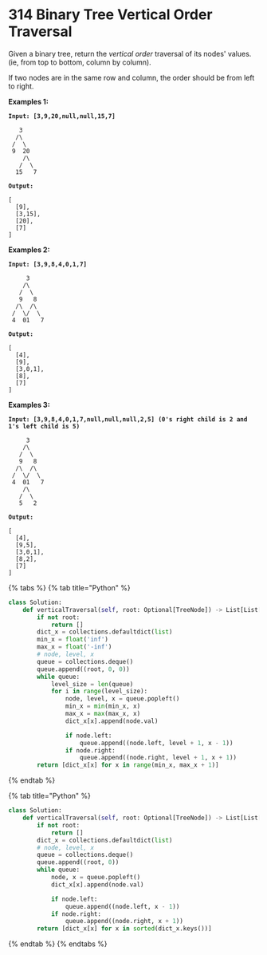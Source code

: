 # 314 Binary Tree Vertical Order Traversal

Given a binary tree, return the _vertical order_ traversal of its nodes' values. (ie, from top to bottom, column by column).

If two nodes are in the same row and column, the order should be from left to right.

**Examples 1:**

<pre><code><strong>Input: [3,9,20,null,null,15,7]
</strong>
   3
  /\
 /  \
 9  20
    /\
   /  \
  15   7

<strong>Output:
</strong>
[
  [9],
  [3,15],
  [20],
  [7]
]
</code></pre>

**Examples 2:**

<pre><code><strong>Input: [3,9,8,4,0,1,7]
</strong>
     3
    /\
   /  \
   9   8
  /\  /\
 /  \/  \
 4  01   7

<strong>Output:
</strong>
[
  [4],
  [9],
  [3,0,1],
  [8],
  [7]
]
</code></pre>

**Examples 3:**

<pre><code><strong>Input: [3,9,8,4,0,1,7,null,null,null,2,5] (0's right child is 2 and 1's left child is 5)
</strong>
     3
    /\
   /  \
   9   8
  /\  /\
 /  \/  \
 4  01   7
    /\
   /  \
   5   2

<strong>Output:
</strong>
[
  [4],
  [9,5],
  [3,0,1],
  [8,2],
  [7]
]
</code></pre>

{% tabs %}
{% tab title="Python" %}
```python
class Solution:
    def verticalTraversal(self, root: Optional[TreeNode]) -> List[List[int]]:
        if not root:
            return []
        dict_x = collections.defaultdict(list)
        min_x = float('inf')
        max_x = float('-inf')
        # node, level, x
        queue = collections.deque()
        queue.append((root, 0, 0))
        while queue:
            level_size = len(queue)
            for i in range(level_size):
                node, level, x = queue.popleft()
                min_x = min(min_x, x)
                max_x = max(max_x, x)
                dict_x[x].append(node.val)

                if node.left:
                    queue.append((node.left, level + 1, x - 1))
                if node.right:
                    queue.append((node.right, level + 1, x + 1))
        return [dict_x[x] for x in range(min_x, max_x + 1)]
```
{% endtab %}

{% tab title="Python" %}
```python
class Solution:
    def verticalTraversal(self, root: Optional[TreeNode]) -> List[List[int]]:
        if not root:
            return []
        dict_x = collections.defaultdict(list)
        # node, level, x
        queue = collections.deque()
        queue.append((root, 0))
        while queue:
            node, x = queue.popleft()
            dict_x[x].append(node.val)

            if node.left:
                queue.append((node.left, x - 1))
            if node.right:
                queue.append((node.right, x + 1))
        return [dict_x[x] for x in sorted(dict_x.keys())]
```
{% endtab %}
{% endtabs %}
